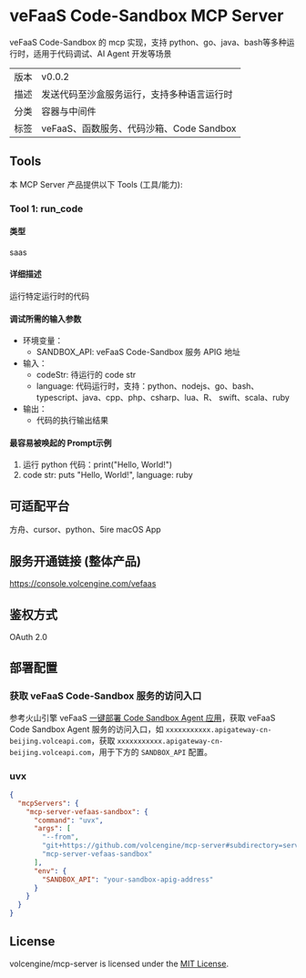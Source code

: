 # veFaaS Code-Sandbox MCP Server

veFaaS Code-Sandbox 的 mcp 实现，支持 python、go、java、bash等多种运行时，适用于代码调试、AI Agent 开发等场景

| | |
|------|------|
| 版本 | v0.0.2 |
| 描述 | 发送代码至沙盒服务运行，支持多种语言运行时 |
| 分类 | 容器与中间件 |
| 标签 | veFaaS、函数服务、代码沙箱、Code Sandbox |

## Tools

本 MCP Server 产品提供以下 Tools (工具/能力):

### Tool 1: run_code

#### 类型

saas

#### 详细描述

运行特定运行时的代码

#### 调试所需的输入参数

- 环境变量：
  - SANDBOX_API: veFaaS Code-Sandbox 服务 APIG 地址
- 输入：
  - codeStr: 待运行的 code str
  - language: 代码运行时，支持：python、nodejs、go、bash、typescript、java、cpp、php、csharp、lua、R、 swift、scala、ruby
- 输出：
  - 代码的执行输出结果

#### 最容易被唤起的 Prompt示例

1. 运行 python 代码：print("Hello, World!")
2. code str: puts "Hello, World!", language: ruby

## 可适配平台

方舟、cursor、python、5ire macOS App

## 服务开通链接 (整体产品)

<https://console.volcengine.com/vefaas>

## 鉴权方式

OAuth 2.0

## 部署配置

### 获取 veFaaS Code-Sandbox 服务的访问入口

参考火山引擎 veFaaS [一键部署 Code Sandbox Agent 应用](https://www.volcengine.com/docs/6662/1538139)，获取 veFaaS Code Sandbox Agent 服务的访问入口，如 `xxxxxxxxxxx.apigateway-cn-beijing.volceapi.com`，获取 `xxxxxxxxxxx.apigateway-cn-beijing.volceapi.com`，用于下方的 `SANDBOX_API` 配置。

### uvx

```json
{
  "mcpServers": {
    "mcp-server-vefaas-sandbox": {
      "command": "uvx",
      "args": [
        "--from",
        "git+https://github.com/volcengine/mcp-server#subdirectory=server/mcp_server_vefaas_sandbox",
        "mcp-server-vefaas-sandbox"
      ],
      "env": {
        "SANDBOX_API": "your-sandbox-apig-address"
      }
    }
  }
}
```

## License

volcengine/mcp-server is licensed under the [MIT License](../../LICENSE).
